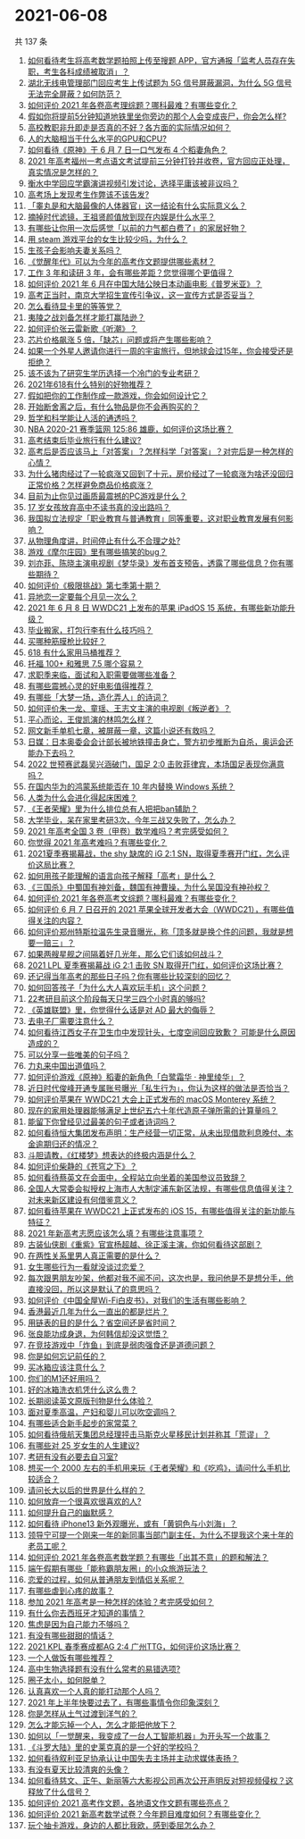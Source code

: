 # 2021-06-08

共 137 条

<!-- BEGIN -->
<!-- 最后更新时间 Tue Jun 08 2021 17:06:42 GMT+0800 (China Standard Time) -->

1. [如何看待考生将高考数学题拍照上传至搜题
   APP，官方通报「监考人员存在失职，考生各科成绩被取消」？](https://www.zhihu.com/question/463826989)
2. [湖北无线电管理部门回应考生上传试题为 5G 信号屏蔽漏洞，为什么 5G
   信号无法完全屏蔽？如何防范？](https://www.zhihu.com/question/463853973)
3. [如何评价 2021 年各卷高考理综题？哪科最难？有哪些变化？](https://www.zhihu.com/question/463595895)
4. [假如你将提前5分钟知道地铁里坐你旁边的那个人会变成丧尸，你会怎么样?](https://www.zhihu.com/question/463723763)
5. [高校教职非升即走是否真的不好？各方面的实际情况如何？](https://www.zhihu.com/question/461415192)
6. [人的大脑相当于什么水平的GPU和CPU?](https://www.zhihu.com/question/404006982)
7. [如何看待《原神》于 6 月 7 日一口气发布 4 个稻妻角色？](https://www.zhihu.com/question/463756441)
8. [2021
   年高考福州一考点语文考试提前三分钟打铃并收卷，官方回应正处理，真实情况是怎样的？](https://www.zhihu.com/question/463603842)
9. [衡水中学回应学霸演讲视频引发讨论，选择平庸该被非议吗？](https://www.zhihu.com/question/462967509)
10. [高考场上发现考生作弊该不该告发?](https://www.zhihu.com/question/463567379)
11. [「睾丸是和大脑最像的人体器官」这一结论有什么实际意义么？](https://www.zhihu.com/question/463156456)
12. [摘掉时代滤镜，王祖贤颜值放到现在内娱是什么水平？](https://www.zhihu.com/question/460820502)
13. [有哪些让你用一次后感觉「以前的力气都白费了」的家居好物？](https://www.zhihu.com/question/420760487)
14. [用 steam 游戏平台的女生比较少吗，为什么？](https://www.zhihu.com/question/451787400)
15. [生孩子会影响夫妻关系吗？](https://www.zhihu.com/question/369792300)
16. [《觉醒年代》可以为今年的高考作文题提供哪些素材？](https://www.zhihu.com/question/463608592)
17. [工作 3 年和读研 3 年，会有哪些差距？您觉得哪个更值得？](https://www.zhihu.com/question/463621272)
18. [如何评价 2021 年 6
    月在中国大陆公映日本动画电影《普罗米亚》？](https://www.zhihu.com/question/462217273)
19. [高考正当时，南京大学招生宣传引争议，这一宣传方式是否妥当？](https://www.zhihu.com/question/463702038)
20. [怎么看待显卡里的等等党？](https://www.zhihu.com/question/448323212)
21. [夷陵之战刘备怎样才能打赢陆逊？](https://www.zhihu.com/question/463713654)
22. [如何评价张云雷新歌《听潮》？](https://www.zhihu.com/question/463789122)
23. [芯片价格飙涨 5 倍，「缺芯」问题或将产生哪些影响？](https://www.zhihu.com/question/463574415)
24. [如果一个外星人邀请你进行一周的宇宙旅行，但地球会过15年，你会接受还是拒绝？](https://www.zhihu.com/question/463336626)
25. [该不该为了研究生学历选择一个冷门的专业考研？](https://www.zhihu.com/question/458850143)
26. [2021年618有什么特别的好物推荐？](https://www.zhihu.com/question/461478895)
27. [假如把你的工作制作成一款游戏，你会如何设计它？](https://www.zhihu.com/question/462775862)
28. [开始断舍离之后，有什么物品是你不会再购买的？](https://www.zhihu.com/question/457895008)
29. [哲学和科学能让人活的通透吗？](https://www.zhihu.com/question/463258300)
30. [NBA 2020-21 赛季篮网 125:86
    雄鹿，如何评价这场比赛？](https://www.zhihu.com/question/463800490)
31. [高考结束后毕业旅行有什么建议?](https://www.zhihu.com/question/459962607)
32. [高考后是否应该马上「对答案」？怎样科学「对答案」？对完后是一种怎样的心情？](https://www.zhihu.com/question/463614773)
33. [为什么猪肉经过了一轮疯涨又回到了十元，房价经过了一轮疯涨为啥还没回归正常价格？怎样避免商品价格疯涨？](https://www.zhihu.com/question/463497801)
34. [目前为止你见过画质最震撼的PC游戏是什么？](https://www.zhihu.com/question/334549140)
35. [17 岁女孩放弃高中不读书真的没出路吗？](https://www.zhihu.com/question/456404042)
36. [我国拟立法规定「职业教育与普通教育」同等重要，这对职业教育发展有何影响？](https://www.zhihu.com/question/463692657)
37. [从物理角度讲，时间停止有什么不合理之处?](https://www.zhihu.com/question/463532554)
38. [游戏《摩尔庄园》里有哪些搞笑的bug？](https://www.zhihu.com/question/463178196)
39. [刘亦菲、陈晓主演电视剧《梦华录》发布首支预告，透露了哪些信息？你有哪些期待？](https://www.zhihu.com/question/463707226)
40. [如何评价《极限挑战》第七季第十期？](https://www.zhihu.com/question/463503577)
41. [异地恋一定要每个月见一次么？](https://www.zhihu.com/question/459310231)
42. [2021 年 6 月 8 日 WWDC21 上发布的苹果 iPadOS 15
    系统，有哪些新功能升级？](https://www.zhihu.com/question/463792155)
43. [毕业搬家，打包行李有什么技巧吗？](https://www.zhihu.com/question/462408502)
44. [买哪种筋膜枪比较好？](https://www.zhihu.com/question/376327980)
45. [618 有什么家用马桶推荐？](https://www.zhihu.com/question/280899557)
46. [托福 100+ 和雅思 7.5 哪个容易？](https://www.zhihu.com/question/26489793)
47. [求职季来临，面试和入职需要做哪些准备？](https://www.zhihu.com/question/462924309)
48. [有哪些震撼心灵的好电影值得推荐？](https://www.zhihu.com/question/353914676)
49. [有哪些「大梦一场，造化弄人」的诗词？](https://www.zhihu.com/question/446679548)
50. [如何评价朱一龙、童瑶、王志文主演的电视剧《叛逆者》？](https://www.zhihu.com/question/388601614)
51. [平心而论，王俊凯演的林鸣怎么样？](https://www.zhihu.com/question/463762791)
52. [网文新手单机七章，被屏蔽一章，这篇小说还有救吗？](https://www.zhihu.com/question/463752977)
53. [日媒：日本奥委会会计部长被地铁撞击身亡，警方初步推断为自杀，奥运会还能办下去吗？](https://www.zhihu.com/question/463640863)
54. [2022 世预赛武磊吴兴涵破门，国足 2:0
    击败菲律宾，本场国足表现你满意吗？](https://www.zhihu.com/question/463795476)
55. [在国内华为的鸿蒙系统能否在 10 年内替换 Windows
    系统？](https://www.zhihu.com/question/462366986)
56. [人类为什么会进化得起床困难？](https://www.zhihu.com/question/463105583)
57. [《王者荣耀》里为什么排位总有人把把ban辅助？](https://www.zhihu.com/question/461168119)
58. [大学毕业，呆在家里考研3次，今年三战又失败了，怎么办？](https://www.zhihu.com/question/41692093)
59. [2021 年高考全国 3 卷（甲卷）数学难吗？考完感受如何？](https://www.zhihu.com/question/463705913)
60. [你觉得 2021 年高考难吗？有哪些变化？](https://www.zhihu.com/question/463675479)
61. [2021夏季赛揭幕战，the shy 缺席的 iG 2:1
    SN，取得夏季赛开门红，怎么评价这局比赛？](https://www.zhihu.com/question/463714199)
62. [如何用孩子能理解的语言向孩子解释「高考」是什么？](https://www.zhihu.com/question/463208698)
63. [《三国杀》中蜀国有神刘备，魏国有神曹操，为什么吴国没有神孙权？](https://www.zhihu.com/question/463422109)
64. [如何评价 2021 年各卷高考文综题？哪科最难？有哪些变化？](https://www.zhihu.com/question/463595992)
65. [如何评价 6 月 7 日召开的 2021
    苹果全球开发者大会（WWDC21），有哪些值得关注的内容？](https://www.zhihu.com/question/463764581)
66. [如何评价郑州特斯拉温先生录音曝光，称「顶多就是换个件的问题，我就是想要一赔三」？](https://www.zhihu.com/question/463510939)
67. [如果两艘星舰之间隔着好几光年，那么它们该如何战斗？](https://www.zhihu.com/question/462878987)
68. [2021 LPL 夏季赛揭幕战 iG 2:1 击败 SN
    取得开门红，如何评价这场比赛？](https://www.zhihu.com/question/463732484)
69. [还记得当年高考的那些日子吗？你有哪些比较深刻的回忆？](https://www.zhihu.com/question/463608450)
70. [如何回答孩子「为什么大人喜欢玩手机」这个问题？](https://www.zhihu.com/question/447361406)
71. [22考研目前这个阶段每天只学三四个小时真的够吗?](https://www.zhihu.com/question/456380899)
72. [《英雄联盟》里，你觉得什么话是对 AD 最大的侮辱？](https://www.zhihu.com/question/457722320)
73. [去电子厂需要注意什么？](https://www.zhihu.com/question/455726048)
74. [如何看待江西女子在卫生巾中发现针头，七度空间回应致歉？
    可能是什么原因造成的？](https://www.zhihu.com/question/463438703)
75. [可以分享一些唯美的句子吗？](https://www.zhihu.com/question/462072956)
76. [力丸来中国出道值吗？](https://www.zhihu.com/question/463265371)
77. [如何评价游戏《原神》稻妻的新角色「白鹭霜华 · 神里绫华」？](https://www.zhihu.com/question/463721778)
78. [近日时代俊峰开通专属账号曝光「私生行为」，你认为这样的做法是否恰当？](https://www.zhihu.com/question/463796878)
79. [如何评价苹果在 WWDC21 大会上正式发布的 macOS Monterey
    系统？](https://www.zhihu.com/question/463794403)
80. [现在的家用处理器能够满足上世纪五六十年代造原子弹所需的计算量吗？](https://www.zhihu.com/question/463181858)
81. [能留下你曾经见过最美的句子或者诗词吗？](https://www.zhihu.com/question/459338437)
82. [如何看待恒大集团发布声明：生产经营一切正常，从未出现借款利息晚付、本金逾期归还的情况？](https://www.zhihu.com/question/463617349)
83. [斗胆请教，《红楼梦》想表达的终极内涵是什么？](https://www.zhihu.com/question/54833966)
84. [如何评价柴静的《苍穹之下》？](https://www.zhihu.com/question/28502197)
85. [如何看待蔡英文在会面中，全程站立向坐着的美国参议员致辞？](https://www.zhihu.com/question/463513769)
86. [全国人大常委会拟授权上海市人大制定浦东新区法规，有哪些信息值得关注？对未来新区建设有何借鉴意义？](https://www.zhihu.com/question/463693326)
87. [如何看待苹果在 WWDC21 上正式发布的 iOS
    15，有哪些值得关注的新功能与特征？](https://www.zhihu.com/question/463789707)
88. [2021 年新高考志愿应该怎么填？有哪些注意事项？](https://www.zhihu.com/question/450148450)
89. [古装仙侠剧《重紫》官宣杨超越、徐正溪主演，你如何看待这部剧？](https://www.zhihu.com/question/463617982)
90. [在两性关系里男人真正需要的是什么？](https://www.zhihu.com/question/319606888)
91. [女生哪些行为一看就没谈过恋爱？](https://www.zhihu.com/question/274051741)
92. [每次跟男朋友吵架，他都对我不闻不问，这次也是，我问他是不是想分手，他直接没回，所以这是默认了的意思吗？](https://www.zhihu.com/question/303113863)
93. [如何评价《中国全屋Wi-Fi白皮书》，对我们的生活有哪些影响？](https://www.zhihu.com/question/463705015)
94. [香港最近几年为什么一直出的都是烂片？](https://www.zhihu.com/question/462877536)
95. [用链表的目的是什么？省空间还是省时间？](https://www.zhihu.com/question/31082722)
96. [张良能功成身退，为何韩信却没这觉悟？](https://www.zhihu.com/question/440992178)
97. [在竞技游戏中「炸鱼」到底是弱肉强食还是道德问题？](https://www.zhihu.com/question/307041782)
98. [你是如何忘记前任的？](https://www.zhihu.com/question/462186615)
99. [买冰箱应该注意什么？](https://www.zhihu.com/question/20178469)
100. [你们的M1还好用吗？](https://www.zhihu.com/question/447835410)
101. [好的冰箱洗衣机凭什么这么贵？](https://www.zhihu.com/question/463416036)
102. [长期阅读英文原版刊物是什么体验？](https://www.zhihu.com/question/264023044)
103. [面对夏季高温，产妇和婴儿可以吹空调吗？](https://www.zhihu.com/question/461128140)
104. [有哪些适合新手起步的家常菜？](https://www.zhihu.com/question/28304820)
105. [如何看待俄航天集团总经理抨击马斯克火星移民计划并称其「荒谬」？](https://www.zhihu.com/question/463587174)
106. [有哪些对 25 岁女生的人生建议?](https://www.zhihu.com/question/447599541)
107. [考研有没有必要去自习室?](https://www.zhihu.com/question/407177379)
108. [想买一个 2000
     左右的手机用来玩《王者荣耀》和《吃鸡》，请问什么手机比较适合？](https://www.zhihu.com/question/458078419)
109. [请问长大以后的世界是什么样的？](https://www.zhihu.com/question/462575562)
110. [如何放弃一个很喜欢很喜欢的人?](https://www.zhihu.com/question/461564379)
111. [如何提升自己的幽默感？](https://www.zhihu.com/question/19568671)
112. [如何看待 iPhone13
     新外观曝光，或有「黄铜色与小刘海」？](https://www.zhihu.com/question/463358441)
113. [领导宁可提一个刚来一年的新同事当部门副主任，为什么不提我这个来十年的老员工呢？](https://www.zhihu.com/question/458785731)
114. [如何评价 2021
     年各卷高考数学题？有哪些「出其不意」的题和解法？](https://www.zhihu.com/question/463527743)
115. [端午假期有哪些「能称霸朋友圈」的小众旅游玩法？](https://www.zhihu.com/question/463262656)
116. [恋爱的过程，如何从普通朋友到情侣关系呢？](https://www.zhihu.com/question/25316274)
117. [有哪些虐到心疼的故事？](https://www.zhihu.com/question/459608042)
118. [参加 2021 年高考是一种怎样的体验？考完感受如何？](https://www.zhihu.com/question/463586362)
119. [有什么你去西班牙才知道的事情？](https://www.zhihu.com/question/340140889)
120. [焦虑是因为自己能力不够吗？](https://www.zhihu.com/question/313138680)
121. [有没有哪些甜甜的情话？](https://www.zhihu.com/question/460123635)
122. [2021 KPL 春季赛成都AG 2:4
     广州TTG，如何评价这场比赛？](https://www.zhihu.com/question/463484387)
123. [一个人做饭有哪些推荐？](https://www.zhihu.com/question/24523223)
124. [高中生物选择题有没有什么常考的易错选项?](https://www.zhihu.com/question/447231694)
125. [圈子太小，如何脱单？](https://www.zhihu.com/question/28757606)
126. [认真喜欢一个人真的能打动那个人吗？](https://www.zhihu.com/question/371261725)
127. [2021 年上半年快要过去了，有哪些事情令你印象深刻？](https://www.zhihu.com/question/463406631)
128. [你是怎样从土气过渡到洋气的？](https://www.zhihu.com/question/267705489)
129. [怎么才能忘掉一个人，怎么才能把他放下？](https://www.zhihu.com/question/462483327)
130. [如何以「一觉醒来，我变成了一台人工智能机器」为开头写一个故事？](https://www.zhihu.com/question/462394457)
131. [《斗罗大陆》里的史莱克真的是一个好的学校吗？](https://www.zhihu.com/question/401677351)
132. [如何看待叙利亚足协承认让中国失去主场并主动求媒体表扬？](https://www.zhihu.com/question/463409034)
133. [有没有夏天比较清爽的头像？](https://www.zhihu.com/question/456333095)
134. [如何看待慈文、正午、新丽等六大影视公司再次公开声明反对短视频侵权？这释放了什么信号？](https://www.zhihu.com/question/463579622)
135. [如何评价 2021 高考作文题，各地语文作文题有哪些亮点？](https://www.zhihu.com/question/463569578)
136. [如何评价 2021
     新高考数学试卷？今年题目难度如何？有哪些变化？](https://www.zhihu.com/question/463698634)
137. [玩个抽卡游戏，身边的人都比我欧，感到委屈怎么办？](https://www.zhihu.com/question/462515325)

<!-- END -->
